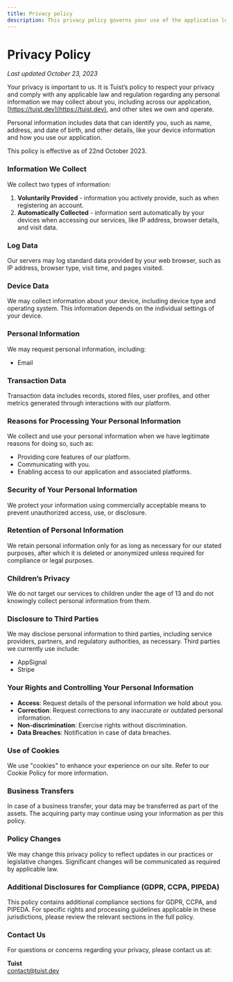 ```yaml
---
title: Privacy policy
description: This privacy policy governs your use of the application located at https://tuist.dev and any related services provided by Tuist.
---
```


# Privacy Policy

_Last updated October 23, 2023_

Your privacy is important to us. It is Tuist’s policy to respect your privacy and comply with any applicable law and regulation regarding any personal information we may collect about you, including across our application, [https://tuist.dev](https://tuist.dev), and other sites we own and operate.

Personal information includes data that can identify you, such as name, address, and date of birth, and other details, like your device information and how you use our application. 

This policy is effective as of 22nd October 2023.

### Information We Collect

We collect two types of information:

1. **Voluntarily Provided** - information you actively provide, such as when registering an account.
2. **Automatically Collected** - information sent automatically by your devices when accessing our services, like IP address, browser details, and visit data.

### Log Data

Our servers may log standard data provided by your web browser, such as IP address, browser type, visit time, and pages visited.

### Device Data

We may collect information about your device, including device type and operating system. This information depends on the individual settings of your device.

### Personal Information

We may request personal information, including:

- Email

### Transaction Data

Transaction data includes records, stored files, user profiles, and other metrics generated through interactions with our platform.

### Reasons for Processing Your Personal Information

We collect and use your personal information when we have legitimate reasons for doing so, such as:

- Providing core features of our platform.
- Communicating with you.
- Enabling access to our application and associated platforms.

### Security of Your Personal Information

We protect your information using commercially acceptable means to prevent unauthorized access, use, or disclosure.

### Retention of Personal Information

We retain personal information only for as long as necessary for our stated purposes, after which it is deleted or anonymized unless required for compliance or legal purposes.

### Children’s Privacy

We do not target our services to children under the age of 13 and do not knowingly collect personal information from them.

### Disclosure to Third Parties

We may disclose personal information to third parties, including service providers, partners, and regulatory authorities, as necessary. Third parties we currently use include:

- AppSignal
- Stripe

### Your Rights and Controlling Your Personal Information

- **Access**: Request details of the personal information we hold about you.
- **Correction**: Request corrections to any inaccurate or outdated personal information.
- **Non-discrimination**: Exercise rights without discrimination.
- **Data Breaches**: Notification in case of data breaches.

### Use of Cookies

We use "cookies" to enhance your experience on our site. Refer to our Cookie Policy for more information.

### Business Transfers

In case of a business transfer, your data may be transferred as part of the assets. The acquiring party may continue using your information as per this policy.

### Policy Changes

We may change this privacy policy to reflect updates in our practices or legislative changes. Significant changes will be communicated as required by applicable law.

### Additional Disclosures for Compliance (GDPR, CCPA, PIPEDA)

This policy contains additional compliance sections for GDPR, CCPA, and PIPEDA. For specific rights and processing guidelines applicable in these jurisdictions, please review the relevant sections in the full policy.

### Contact Us

For questions or concerns regarding your privacy, please contact us at:

**Tuist**  
[contact@tuist.dev](mailto:contact@tuist.dev)
